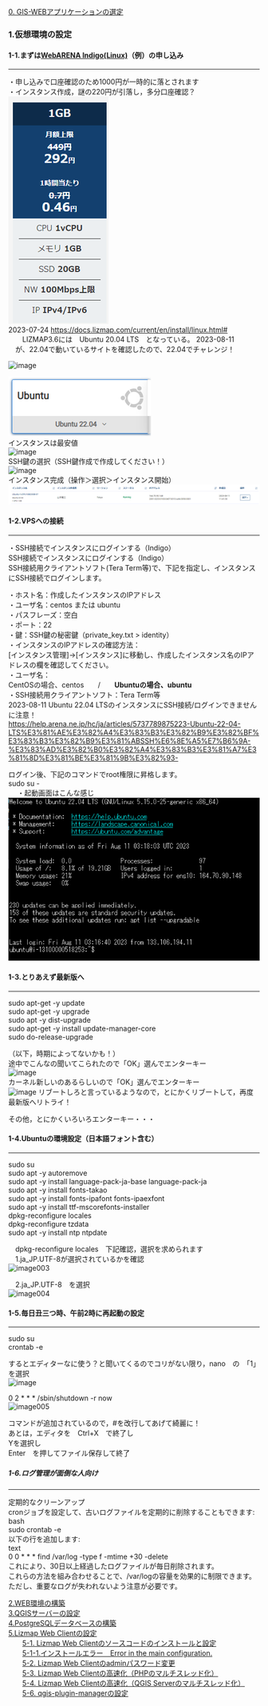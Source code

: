 [0. GIS-WEBアプリケーションの選定](https://github.com/yamamoto-ryuzo/Lizmap-installation-Japanese-memo/blob/main/0.%20GIS-WEB%E3%82%A2%E3%83%97%E3%83%AA%E3%82%B1%E3%83%BC%E3%82%B7%E3%83%A7%E3%83%B3%E3%81%AE%E9%81%B8%E5%AE%9A.md)  
### 1.仮想環境の設定  
#### 1-1.まずは[WebARENA Indigo(Linux)](https://web.arena.ne.jp/indigo/)（例）の申し込み  
---
・申し込みで口座確認のため1000円が一時的に落とされます  
・インスタンス作成，謎の220円が引落し，多分口座確認？  
![Alt text](image/image-2.png)  
2023-07-24
  https://docs.lizmap.com/current/en/install/linux.html#  
　　LIZMAP3.6には　Ubuntu 20.04 LTS　となっている。 
2023-08-11  
　が、22.04で動いているサイトを確認したので、22.04でチャレンジ！  

![image](https://user-images.githubusercontent.com/86514652/226173899-7b670847-9d6e-4630-bdfb-bed01243701a.png)

![Alt text](image/image-3.png)  
インスタンスは最安値  
![image](https://user-images.githubusercontent.com/86514652/210161053-8b3f111e-2792-4f69-b6f1-992bacadcd78.png)  
SSH鍵の選択（SSH鍵作成で作成してください！）  
![image](https://user-images.githubusercontent.com/86514652/210161063-182a007f-6446-45ff-9eb7-a3b8b4dc2e29.png)  
インスタンス完成（操作＞選択＞インスタンス開始）  
![Alt text](image/image-4.png)  

#### 1-2.VPSへの接続  
---
・SSH接続でインスタンスにログインする（Indigo）  
SSH接続でインスタンスにログインする（Indigo）  
SSH接続用クライアントソフト(Tera Term等)で、下記を指定し、インスタンスにSSH接続でログインします。  

・ホスト名：作成したインスタンスのIPアドレス  
・ユーザ名：centos または ubuntu  
・パスフレーズ：空白  
・ポート：22  
・鍵：SSH鍵の秘密鍵（private_key.txt > identity）  
・インスタンスのIPアドレスの確認方法：  
[インスタンス管理]→[インスタンス]に移動し、作成したインスタンス名のIPアドレスの欄を確認してください。  
・ユーザ名：  
CentOSの場合、centos　　/　　**Ubuntuの場合、ubuntu**  
・SSH接続用クライアントソフト：Tera Term等  
2023-08-11 Ubuntu 22.04 LTSのインスタンスにSSH接続/ログインできません　に注意！  
https://help.arena.ne.jp/hc/ja/articles/5737789875223-Ubuntu-22-04-LTS%E3%81%AE%E3%82%A4%E3%83%B3%E3%82%B9%E3%82%BF%E3%83%B3%E3%82%B9%E3%81%ABSSH%E6%8E%A5%E7%B6%9A-%E3%83%AD%E3%82%B0%E3%82%A4%E3%83%B3%E3%81%A7%E3%81%8D%E3%81%BE%E3%81%9B%E3%82%93-  

ログイン後、下記のコマンドでroot権限に昇格します。  
sudo su -  
 
・起動画面はこんな感じ  
![Alt text](image/image.png)

#### 1-3.とりあえず最新版へ  
---
sudo apt-get -y  update  
sudo apt-get -y  upgrade  
sudo apt -y dist-upgrade  
sudo apt-get -y install update-manager-core  
sudo do-release-upgrade  

（以下，時期によってないかも！）  
途中でこんなの聞いてこられたので「OK」選んでエンターキー  
![image](https://user-images.githubusercontent.com/86514652/210162945-cd05b818-3fe5-4b67-8f6d-a7c91ccc808e.png)  
カーネル新しいのあるらしいので「OK」選んでエンターキー  
![image](https://user-images.githubusercontent.com/86514652/210162957-5c8cb00c-b4fb-4d52-b5c2-0a76701a9dc0.png) 
リブートしろと言っているようなので，とにかくリブートして，再度最新版へリトライ！  

その他，とにかくいろいろエンターキー・・・  

#### 1-4.Ubuntuの環境設定（日本語フォント含む）  
---
sudo su  
sudo apt -y autoremove  
sudo apt -y install language-pack-ja-base language-pack-ja  
sudo apt -y install fonts-takao  
sudo apt -y install fonts-ipafont fonts-ipaexfont  
sudo apt -y install ttf-mscorefonts-installer  
dpkg-reconfigure locales  
dpkg-reconfigure tzdata  
sudo apt -y install ntp ntpdate  

　dpkg-reconfigure locales　下記確認，選択を求められます  
　1.ja_JP.UTF-8が選択されているかを確認  
 ![image003](https://user-images.githubusercontent.com/86514652/174401559-eca104fa-ef58-4a15-b240-f1d4af6b8046.png)
 
　2.ja_JP.UTF-8　を選択  
 ![image004](https://user-images.githubusercontent.com/86514652/174401570-49f16fd3-864d-476f-a4e5-88eabc228079.png)
 
#### 1-5.毎日丑三つ時、午前2時に再起動の設定  
---
sudo su  
crontab -e  

するとエディターなに使う？と聞いてくるのでコリがない限り，nano　の　「1」　を選択  
![image](https://user-images.githubusercontent.com/86514652/210163278-5d2ae67c-f5da-4d6f-afe5-e2ac214c6553.png)  

0 2 * * * /sbin/shutdown -r now  
 ![image005](https://user-images.githubusercontent.com/86514652/174401620-4af86ebe-c8f4-43f6-a4ed-218cc7fc1d26.png)

コマンドが追加されているので，#を改行してあげて綺麗に！  
あとは，エディタを　Ctrl+X　で終了し  
Yを選択し  
Enter　を押してファイル保存して終了  

##### 1-6.ログ管理が面倒な人向け
---
定期的なクリーンアップ  
cronジョブを設定して、古いログファイルを定期的に削除することもできます:  
bash  
sudo crontab -e  
以下の行を追加します:  
text  
0 0 * * * find /var/log -type f -mtime +30 -delete  
これにより、30日以上経過したログファイルが毎日削除されます。  
これらの方法を組み合わせることで、/var/logの容量を効果的に制限できます。ただし、重要なログが失われないよう注意が必要です。  
  
[2.WEB環境の構築](https://github.com/yamamoto-ryuzo/Lizmap-installation-Japanese-memo/blob/main/2.WEB%E7%92%B0%E5%A2%83%E3%81%AE%E6%A7%8B%E7%AF%89.md)    
[3.QGISサーバーの設定](https://github.com/yamamoto-ryuzo/Lizmap-installation-Japanese-memo/blob/main/3.QGIS%E3%82%B5%E3%83%BC%E3%83%90%E3%83%BC%E3%81%AE%E8%A8%AD%E5%AE%9A.md)  
[4.PostgreSQLデータベースの構築](https://github.com/yamamoto-ryuzo/Lizmap-installation-Japanese-memo/blob/main/4.PostgreSQL%E3%83%87%E3%83%BC%E3%82%BF%E3%83%99%E3%83%BC%E3%82%B9%E3%81%AE%E6%A7%8B%E7%AF%89.md)  
[5.Lizmap Web Clientの設定](https://github.com/yamamoto-ryuzo/Lizmap-installation-Japanese-memo/tree/main/5.Lizmap%20Web%20Client%E3%81%AE%E8%A8%AD%E5%AE%9A)  
　　[5-1. Lizmap Web Clientのソースコードのインストールと設定](https://github.com/yamamoto-ryuzo/Lizmap-installation-Japanese-memo/blob/main/5.Lizmap%20Web%20Client%E3%81%AE%E8%A8%AD%E5%AE%9A/5-1%20.Lizmap%20Web%20Client%E3%81%AE%E3%82%A4%E3%83%B3%E3%82%B9%E3%83%88%E3%83%BC%E3%83%AB.md)  
　　[5-1-1.インストールエラー　Error in the main configuration.](https://github.com/yamamoto-ryuzo/Lizmap-installation-Japanese-memo/blob/main/5.Lizmap%20Web%20Client%E3%81%AE%E8%A8%AD%E5%AE%9A/5-1-1%E3%82%A4%E3%83%B3%E3%82%B9%E3%83%88%E3%83%BC%E3%83%AB%E3%82%A8%E3%83%A9%E3%83%BC%E3%80%80Error%20in%20the%20main%20configuration.md)  
　　[5-2. Lizmap Web Clientのadminパスワード変更](https://github.com/yamamoto-ryuzo/Lizmap-installation-Japanese-memo/blob/main/5.Lizmap%20Web%20Client%E3%81%AE%E8%A8%AD%E5%AE%9A/5-2.Lizmap%20Web%20Client%E3%81%AE%E5%88%9D%E6%9C%9F%E8%A8%AD%E5%AE%9A.md)  
　　[5-3. Lizmap Web Clientの高速化（PHPのマルチスレッド化）](https://github.com/yamamoto-ryuzo/Lizmap-installation-Japanese-memo/blob/main/5.Lizmap%20Web%20Client%E3%81%AE%E8%A8%AD%E5%AE%9A/5-3.Lizmap%20Web%20Client%E3%81%AE%E9%AB%98%E9%80%9F%E5%8C%96%EF%BC%88PHP%E3%81%AE%E3%83%9E%E3%83%AB%E3%83%81%E3%82%B9%E3%83%AC%E3%83%83%E3%83%89%E5%8C%96%EF%BC%89.md)  
　　[5-4. Lizmap Web Clientの高速化（QGIS Serverのマルチスレッド化）](https://github.com/yamamoto-ryuzo/Lizmap-installation-Japanese-memo/blob/main/5.Lizmap%20Web%20Client%E3%81%AE%E8%A8%AD%E5%AE%9A/5-4.Lizmap%20Web%20Client%E3%81%AE%E9%AB%98%E9%80%9F%E5%8C%96%EF%BC%88QGIS%20Server%E3%81%AE%E3%83%9E%E3%83%AB%E3%83%81%E3%82%B9%E3%83%AC%E3%83%83%E3%83%89%E5%8C%96%EF%BC%89.md)  
　　[5-6. qgis-plugin-managerの設定](https://github.com/yamamoto-ryuzo/Lizmap-installation-Japanese-memo/blob/main/5.Lizmap%20Web%20Client%E3%81%AE%E8%A8%AD%E5%AE%9A/5-5.Lizmap%20Web%20Client%E3%81%AE%E9%AB%98%E9%80%9F%E5%8C%96%EF%BC%88py-qgis-server%E3%81%AE%E5%B0%8E%E5%85%A5%EF%BC%89.md) 

